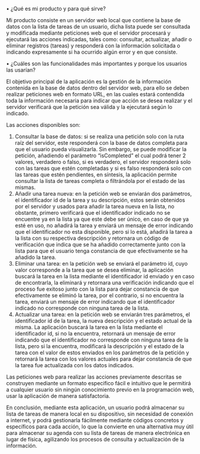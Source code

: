 •	¿Qué es mi producto y para qué sirve?

Mi producto consiste en un servidor web local que contiene la base de datos con la lista de tareas de un usuario, dicha lista puede ser consultada y modificada mediante peticiones web que el servidor procesará y ejecutará las acciones indicadas, tales como: consultar, actualizar, añadir o eliminar registros (tareas) y responderá con la información solicitada o indicando expresamente si ha ocurrido algún error y en que consiste.

•	¿Cuáles son las funcionalidades más importantes y porque los usuarios las usarían?

El objetivo principal de la aplicación es la gestión de la información contenida en la base de datos dentro del servidor web, para ello se deben realizar peticiones web en formato URL, en las cuales estará contendida toda la información necesaria para indicar que acción se desea realizar y el servidor verificará que la petición sea válida y la ejecutará según lo indicado.

Las acciones disponibles son:

1.	Consultar la base de datos: si se realiza una petición solo con la ruta raíz del servidor, este responderá con la base de datos completa para que el usuario pueda visualizarla. Sin embargo, se puede modificar la petición, añadiendo el parámetro “isCompleted” el cual podrá tener 2 valores, verdadero o falso, si es verdadero, el servidor responderá solo con las tareas que estén completadas y si es falso responderá solo con las tareas que estén pendientes, en síntesis, la aplicación permite consultar la lista de tareas completa o filtrándola por el estado de las mismas.
2.	Añadir una tarea nueva: en la petición web se enviarán dos parámetros, el identificador id de la tarea y su descripción, estos serán obtenidos por el servidor y usados para añadir la tarea nueva en la lista, no obstante, primero verificará que el identificador indicado no se encuentre ya en la lista ya que este debe ser único, en caso de que ya esté en uso, no añadirá la tarea y enviará un mensaje de error indicando que el identificador no esta disponible, pero si lo está, añadirá la tarea a la lista con su respectiva descripción y retornara un código de verificación que indica que se ha añadido correctamente junto con la lista para que el usuario tenga constancia de que efectivamente se ha añadido la tarea.
3.	Eliminar una tarea: en la petición web se enviará el parámetro id, cuyo valor corresponde a la tarea que se desea eliminar, la aplicación buscará la tarea en la lista mediante el identificador id enviado y en caso de encontrarla, la eliminará y retornara una verificación indicando que el proceso fue exitoso junto con la lista para dejar constancia de que efectivamente se eliminó la tarea, por el contrario, si no encuentra la tarea, enviará un mensaje de error indicando que el identificador indicado no corresponde con ninguna tarea de la lista.
4.	Actualizar una tarea: en la petición web se enviarán tres parámetros, el identificador id de la tarea, la nueva descripción y el estado actual de la misma. La aplicación buscará la tarea en la lista mediante el identificador id, si no la encuentra, retornará un mensaje de error indicando que el identificador no corresponde con ninguna tarea de la lista, pero si la encuentra, modificará la descripción y el estado de la tarea con el valor de estos enviados en los parámetros de la petición y retornará la tarea con los valores actuales para dejar constancia de que la tarea fue actualizada con los datos indicados.

Las peticiones web para realizar las acciones previamente descritas se construyen mediante un formato especifico fácil e intuitivo que le permitirá a cualquier usuario sin ningún conocimiento previo en la programación web, usar la aplicación de manera satisfactoria.

En conclusión, mediante esta aplicación, un usuario podrá almacenar su lista de tareas de manera local en su dispositivo, sin necesidad de conexión a internet, y podrá gestionarla fácilmente mediante códigos concretos y específicos para cada acción, lo que la convierte en una alternativa muy útil para almacenar su agenda con su lista de tareas de manera electrónica en lugar de física, agilizando los procesos de consulta y actualización de la información.